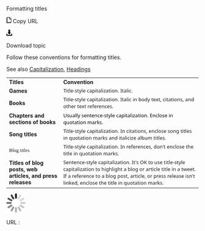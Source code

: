 # 

Formatting titles

![Copy URL](media/formatting-titles/Copy.png)
Copy URL

![Download](media/formatting-titles/Download.png)

Download topic

Follow these conventions for formatting titles.

See also [Capitalization](https://worldready.cloudapp.net/Styleguide/Read?id=2700&topicid=33685), [Headings](https://worldready.cloudapp.net/Styleguide/Read?id=2700&topicid=36408)

<table>
<tbody>
<tr class="odd">
<td><b>Titles</b></td>
<td><b>Convention</b></td>
</tr>
<tr class="even">
<td><div>
<b>Games </b>
</div></td>
<td><div>
<span style="font-family:Segoe UI;font-size:small;">Title-style capitalization. Italic.</span>
</div></td>
</tr>
<tr class="odd">
<td><div>
<b>Books</b>
</div></td>
<td><div>
<span style="font-family:Segoe UI;font-size:small;">Title-style capitalization. Italic in body text, citations, and other text references.</span>
</div></td>
</tr>
<tr class="even">
<td><div>
<b>Chapters and sections of books</b>
</div></td>
<td><div>
<span><span style="color:#000000;font-family:Segoe UI;font-size:small;">Usually sentence-style capitalization. Enclose in quotation marks.</span></span>
</div></td>
</tr>
<tr class="odd">
<td><div>
<div>
<b>Song titles</b>
</div>
</div></td>
<td><div>
<div>
<span style="font-family:Segoe UI;font-size:small;">Title-style capitalization. In citations, enclose song titles in quotation marks and italicize album titles.</span>
</div>
</div></td>
</tr>
<tr class="even">
<td><span style="font-family:&#39;Segoe UI Semibold&#39;;font-size:small;">Blog titles</span></td>
<td><span style="font-family:&#39;Segoe UI&#39;;font-size:small;">Title-style capitalization. In references, don't enclose the title in quotation marks.</span></td>
</tr>
<tr class="odd">
<td><div>
<div>
<b>Titles of blog posts, web articles, and press releases</b>
</div>
</div></td>
<td><div>
<div>
<span style="font-family:Segoe UI;font-size:small;">Sentence-style capitalization. It's OK to use title-style capitalization to highlight a blog or article title in a tweet. If a reference to a blog post, article, or press release isn't linked, enclose the title in quotation marks.</span>
</div>
</div></td>
</tr>
</tbody>
</table>

![In progress](media/formatting-titles/activity-large.gif)

URL :
